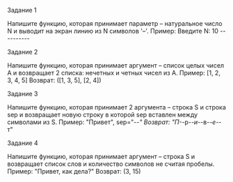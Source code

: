 Задание 1

Напишите функцию, которая принимает параметр – натуральное число N и выводит на экран линию из N символов '–'.
Пример: Введите N: 10 ----------

Задание 2

Напишите функцию, которая принимает аргумент – список целых чисел A и возвращает 2 списка: нечетных и четных чисел из A.
Пример: [1, 2, 3, 4, 5] Возврат: ([1, 3, 5], [2, 4])

Задание 3

Напишите функцию, которая принимает 2 аргумента – строка S и строка sep и возвращает новую строку в которой sep вставлен между символами из S.
Пример: "Привет", sep="-*-" Возврат: "П-*-р-*-и-*-в-*-е-*-т"

Задание 4

Напишите функцию, которая принимает аргумент – строка S и возвращает список слов и количество символов не считая пробелы.
Пример: "Привет, как дела?" Возврат: (3, 15)